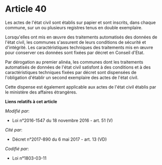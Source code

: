 # Article 40

Les actes de l'état civil sont établis sur papier et sont inscrits, dans chaque commune, sur un ou plusieurs registres tenus
en double exemplaire. 

Lorsqu'elles ont mis en œuvre des traitements automatisés des données de l'état civil, les communes s'assurent de leurs
conditions de sécurité et d'intégrité. Les caractéristiques techniques des traitements mis en œuvre pour conserver ces
données sont fixées par décret en Conseil d'Etat. 

Par dérogation au premier alinéa, les communes dont les traitements automatisés de données de l'état civil satisfont à des
conditions et à des caractéristiques techniques fixées par décret sont dispensées de l'obligation d'établir un second
exemplaire des actes de l'état civil. 

Cette dispense est également applicable aux actes de l'état civil établis par le ministère des affaires étrangères.

**Liens relatifs à cet article**

_Modifié par_:

  - Loi n°2016-1547 du 18 novembre 2016 - art. 51 (V)

_Cité par_:

  - Décret n°2017-890 du 6 mai 2017 - art. 13 (VD)

_Codifié par_:

  - Loi n°1803-03-11

